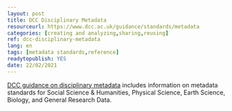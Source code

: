 ```yaml
---
layout: post 
title: DCC Disciplinary Metadata
resourceurl: https://www.dcc.ac.uk/guidance/standards/metadata
categories: [creating and analyzing,sharing,reusing]
ref: dcc-disciplinary-metadata
lang: en
tags: [metadata standards,reference]
readytopublish: YES
date: 22/02/2021
---
```

[DCC guidance on disciplinary metadata](https://www.dcc.ac.uk/guidance/standards/metadata) includes information on metadata standards for Social Science & Humanities, Physical Science, Earth Science, Biology, and General Research Data.